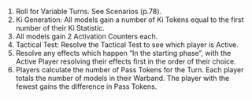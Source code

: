 1. Roll for Variable Turns. See Scenarios (p.78).
2. Ki Generation: All models gain a number of Ki Tokens equal to the first number of their Ki Statistic.
3. All models gain 2 Activation Counters each.
4. Tactical Test: Resolve the Tactical Test to see which player is Active.
5. Resolve any effects which happen “In the starting phase”, with the Active Player resolving their effects first in the order of their choice.
6. Players calculate the number of Pass Tokens for the Turn.
   Each player totals the number of models in their Warband.
   The player with the fewest gains the difference in Pass Tokens.